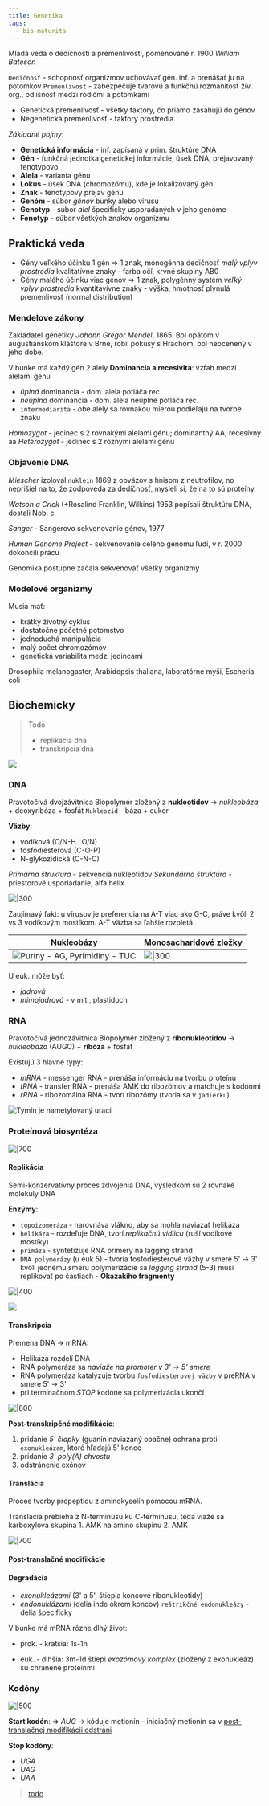 ```yaml
---
title: Genetika
tags:
  - bio-maturita
---
```


Mladá veda o dedičnosti a premenlivosti, pomenované r. 1900 *William Bateson*

`Dedičnosť` - schopnosť organizmov uchovávať gen. inf. a prenášať ju na potomkov
`Premenlivosť` - zabezpečuje tvarovú a funkčnú rozmanitosť živ. org., odlišnosť medzi rodičmi a potomkami
- Genetická premenlivosť - všetky faktory, čo priamo zasahujú do génov
- Negenetická premenlivosť - faktory prostredia

*Základné pojmy*:
- **Genetická informácia** - inf. zapísaná v prim. štruktúre DNA
- **Gén** - funkčná jednotka genetickej informácie, úsek DNA, prejavovaný fenotypovo
- **Alela** - varianta génu
- **Lokus** - úsek DNA (chromozómu), kde je lokalizovaný gén
- **Znak** - fenotypový prejav génu
- **Genóm** - súbor *génov* bunky alebo vírusu
- **Genotyp** - súbor *alel* špecificky usporadaných v jeho genóme
- **Fenotyp** - súbor všetkých znakov organizmu

## Praktická veda

- Gény veľkého účinku
	1 gén => 1 znak, monogénna dedičnosť
	*malý vplyv prostredia*
	kvalitatívne znaky - farba očí, krvné skupiny AB0
- Gény malého účinku
	viac génov => 1 znak, polygénny systém
	*veľký vplyv prostredia*
	kvantitavívne znaky - výška, hmotnosť
	plynulá premenlivosť (normal distribution)

### Mendelove zákony

Zakladateľ genetiky *Johann Gregor Mendel*, 1865.
Bol opátom v augustiánskom kláštore v Brne, robil pokusy s Hrachom, bol neocenený v jeho dobe.

V bunke má každý gén 2 alely
**Dominancia a recesivita**: vzťah medzi alelami génu
 - *úplná* dominancia - dom. alela potláča rec.
 - *neúplná* dominancia - dom. alela neúplne potláča rec.
 - `intermediarita` - obe alely sa rovnakou mierou podieľajú na tvorbe znaku

*Homozygot* - jedinec s 2 rovnakými alelami génu; dominantný AA, recesívny aa
*Heterozygot* - jedinec s 2 rôznymi alelami génu

### Objavenie DNA

*Miescher* izoloval `nuklein` 1869 z obväzov s hnisom z neutrofilov, no neprišiel na to, že zodpovedá za dedičnosť, mysleli si, že na to sú proteíny.

*Watson a Crick* (+Rosalind Franklin, Wilkins) 1953 popísali štruktúru DNA, dostali Nob. c.

*Sanger* - Sangerovo sekvenovanie génov, 1977

*Human Genome Project* - sekvenovanie celého génomu ľudí, v r. 2000 dokončili prácu

Genomika postupne začala sekvenovať všetky organizmy

### Modelové organizmy

Musia mať:
- krátky životný cyklus
- dostatočne početné potomstvo
- jednoduchá manipulácia
- malý počet chromozómov
- genetická variabilita medzi jedincami

Drosophila melanogaster, Arabidopsis thaliana, laboratórne myši, Escheria coli

## Biochemicky

> Todo
> - replikacia dna
> - transkripcia dna

![](attachments/gen.png)

### DNA

Pravotočivá dvojzávitnica
Biopolymér zložený z **nukleotidov** -> *nukleobáza* + deoxyribóza + fosfát
`Nukleozid` - báza + cukor

**Väzby**:
- vodíková (O/N-H...O/N)
- fosfodiesterová (C-O-P)
- N-glykozidická (C-N-C)

*Primárna štruktúra* - sekvencia nukleotidov
*Sekundárna štruktúra* - priestorové usporiadanie, alfa helix

![|300](attachments/DNA_štruktúra.png)

Zaujímavý fakt: u vírusov je preferencia na A-T viac ako G-C, práve kvôli 2 vs 3 vodíkovým mostíkom. A-T väzba sa ľahšie rozpletá.

| **Nukleobázy**                                                      | **Monosacharidové zložky**                     |
| ------------------------------------------------------------------- | ---------------------------------------------- |
| ![Puríny - AG, Pyrimidíny - TUC](attachments/purín-a-pyrimidín.png) | ![\|300](attachments/ribóza-a-deoxyribóza.png) |

U euk. môže byť:
- *jadrová*
- *mimojadrová* - v mit., plastidoch

### RNA

Pravotočivá jednozávitnica
Biopolymér zložený z **ribonukleotidov** -> *nukleobáza* (AUGC) + **ribóza** + fosfát

Existujú 3 hlavné typy:
- *mRNA* - messenger RNA - prenáša informáciu na tvorbu proteínu
- *tRNA* - transfer RNA - prenáša AMK do ribozómov a matchuje s kodónmi
- *rRNA* - ribozomálna RNA - tvorí ribozómy (tvoria sa v `jadierku`)

![Tymín je nametylovaný uracil](attachments/tymin-vs-uracil.png)

### Proteínová biosyntéza

![|700](attachments/proteínová_biosyntéza.png)

#### Replikácia

Semi-konzervatívny proces zdvojenia DNA, výsledkom sú 2 rovnaké molekuly DNA

**Enzýmy**:
- `topoizomeráza` - narovnáva vlákno, aby sa mohla naviazať helikáza
- `helikáza` - rozdeľuje DNA, tvorí *replikačnú vidlicu* (ruší vodíkové mostíky)
- `primáza` - syntetizuje RNA primery na lagging strand
- `DNA polymerázy` (u euk 5) - tvoria fosfodiesterové väzby v smere 5' -> 3'
	kvôli jednému smeru polymerizácie sa *lagging strand* (5-3) musí replikovať po častiach - **Okazakiho fragmenty**

![|400](attachments/dna-replikácia.png)

![](https://media0.giphy.com/media/3G3fNzu04GvPW/giphy.gif?cid=6c09b952lmzgksbejf76agzu5p3g6lzep5kamrosma3f1wan&ep=v1_gifs_search&rid=giphy.gif&ct=g)

#### Transkripcia

Premena DNA -> mRNA:
- Helikáza rozdelí DNA
- RNA polymeráza sa *naviaže na promoter v 3' -> 5' smere*
- RNA polymeráza katalyzuje tvorbu `fosfodiesterovej väzby` v preRNA v smere 5' -> 3'
- pri terminačnom *STOP* kodóne sa polymerizácia ukončí

![|800](attachments/transkripcia_rna.png)

**Post-transkripčné modifikácie**:
1. pridanie *5' čiapky* (guanín naviazaný opačne)
	ochrana proti `exonukleázam`, ktoré hľadajú 5' konce
2. pridanie *3' poly(A) chvostu*
3. odstránenie exónov

#### Translácia

Proces tvorby propeptidu z aminokyselín pomocou mRNA.


Translácia prebieha z N-terminusu ku C-terminusu, teda viaže sa karboxylová skupina 1. AMK na amino skupinu 2. AMK

![|700](attachments/proteinogenne_aminokyseliny.png)

#### Post-translačné modifikácie



#### Degradácia 
- *exonukleázami* (3' a 5', štiepia koncové ribonukleotidy) 
- *endonuklázami* (delia inde okrem koncov)
	`reštrikčné endonukleázy` - delia špecificky 

V bunke má mRNA rôzne dlhý život:
- prok. - kratšia: 1s-1h
	
- euk. - dlhšia: 3m-1d
	štiepi *exozómový komplex* (zložený z exonukleáz)
	sú chránené proteínmi



### Kodóny

![|500](attachments/rna-kodonova-tabulka.png)

**Start kodón**:
=> *AUG* -> kóduje metionín - iniciačný metionín sa v [post-translačnej modifikácii odstráni](bio/proteíny.md#Post%20translačná%20modifikácia)

**Stop kodóny**:
- *UGA*
- *UAG*
- *UAA*

> [todo](https://en.wikipedia.org/wiki/Genetic_code)
